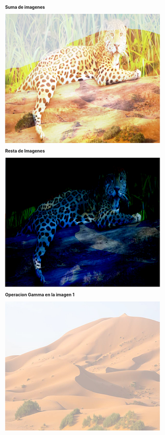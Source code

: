 **Suma de imagenes**

![](images/add.jpg)

**Resta de Imagenes**

![](images/sub.jpg)

**Operacion Gamma en la imagen 1**

![](images/gamma.jpg)



